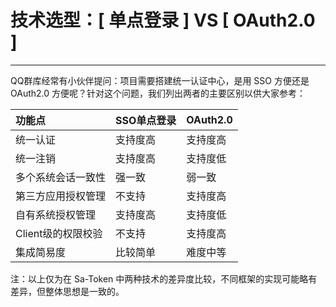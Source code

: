 # 技术选型：[ 单点登录 ] VS [ OAuth2.0 ]

--- 

QQ群库经常有小伙伴提问：项目需要搭建统一认证中心，是用 SSO 方便还是 OAuth2.0 方便呢？针对这个问题，我们列出两者的主要区别以供大家参考：


| 功能点				| SSO单点登录			| OAuth2.0											|
| :--------			| :--------				| :--------											|
| 统一认证			| 支持度高				| 支持度高											|
| 统一注销			| 支持度高				| 支持度低											|
| 多个系统会话一致性	| 强一致					| 弱一致										|
| 第三方应用授权管理	| 不支持					| 支持度高									|
| 自有系统授权管理	| 支持度高				| 支持度低										|
| Client级的权限校验	| 不支持					| 支持度高										|
| 集成简易度			| 比较简单				| 难度中等									|


注：以上仅为在 Sa-Token 中两种技术的差异度比较，不同框架的实现可能略有差异，但整体思想是一致的。


